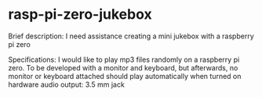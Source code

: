 # rasp-pi-zero-jukebox
Brief description: I need assistance creating a mini jukebox with a raspberry pi zero

Specifications:
I would like to play mp3 files randomly on a raspberry pi zero. 
To be developed with a monitor and keyboard, but afterwards, no monitor or keyboard attached
should play automatically when turned on
hardware audio output: 3.5 mm jack
